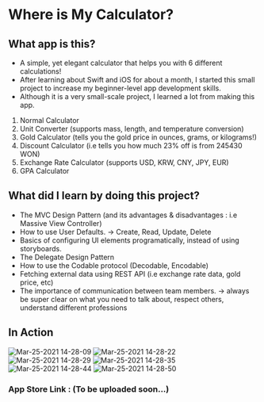 # Where is My Calculator? 

## What app is this?
- A simple, yet elegant calculator that helps you with 6 different calculations!
- After learning about Swift and iOS for about a month, I started this small project to increase my beginner-level app development skills. 
- Although it is a very small-scale project, I learned a lot from making this app.  
1. Normal Calculator
2. Unit Converter (supports mass, length, and temperature conversion)
3. Gold Calculator (tells you the gold price in ounces, grams, or kilograms!)
4. Discount Calculator (i.e tells you how much 23% off is from 245430 WON)
5. Exchange Rate Calculator (supports USD, KRW, CNY, JPY, EUR)
6. GPA Calculator

## What did I learn by doing this project?
- The MVC Design Pattern (and its advantages & disadvantages : i.e Massive View Controller)
- How to use User Defaults. →      Create, Read, Update, Delete
- Basics of configuring UI elements programatically, instead of using storyboards.
- The Delegate Design Pattern
- How to use the Codable protocol (Decodable, Encodable)
- Fetching external data using REST API (i.e exchange rate data, gold price, etc) 
- The importance of communication between team members.     → always be super clear on what you need to talk about, respect others, understand different professions


## In Action
![Mar-25-2021 14-28-09](https://user-images.githubusercontent.com/44637101/112423762-97f4eb00-8d76-11eb-83b8-7767f8aa155b.gif)
![Mar-25-2021 14-28-22](https://user-images.githubusercontent.com/44637101/112423766-99beae80-8d76-11eb-8e4a-8c4997d02c0c.gif)
![Mar-25-2021 14-28-29](https://user-images.githubusercontent.com/44637101/112423769-9b887200-8d76-11eb-9761-53e426fb60ef.gif)
![Mar-25-2021 14-28-35](https://user-images.githubusercontent.com/44637101/112423772-9c210880-8d76-11eb-8b3d-95184d98257e.gif)
![Mar-25-2021 14-28-44](https://user-images.githubusercontent.com/44637101/112423774-9deacc00-8d76-11eb-8fe0-5e08cb3c8055.gif)
![Mar-25-2021 14-28-50](https://user-images.githubusercontent.com/44637101/112423783-a0e5bc80-8d76-11eb-895e-1576a1491a4e.gif)



### App Store Link : (To be uploaded soon...)
